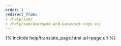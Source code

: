 ```yaml
---
order: 1
redirect_from:
- /help/sam/
- /help/sam/username-and-password-sign-in/
---
```


{% include help/translate_page.html url=page.url %}
